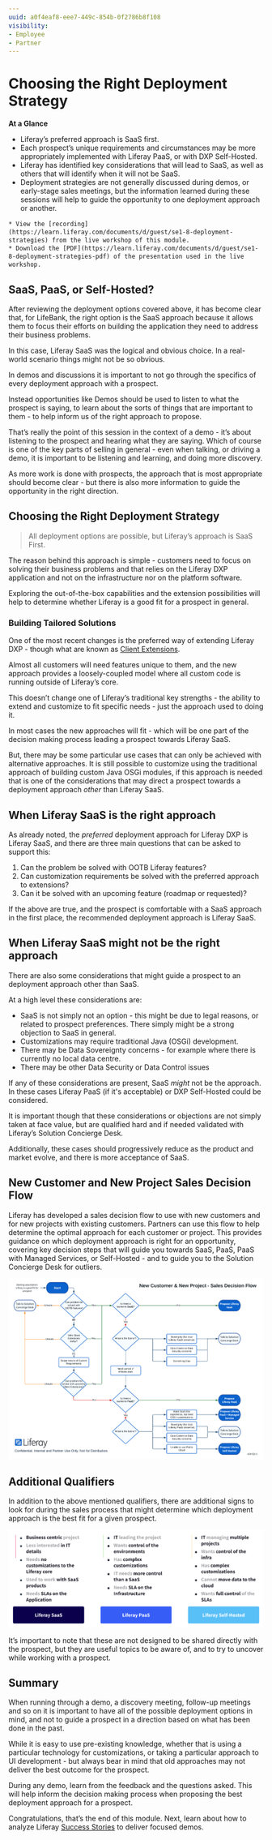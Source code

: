 ```yaml
---
uuid: a0f4eaf8-eee7-449c-854b-0f2786b8f108
visibility: 
- Employee
- Partner
---
```


# Choosing the Right Deployment Strategy

**At a Glance**

* Liferay’s preferred approach is SaaS first.
* Each prospect’s unique requirements and circumstances may be more appropriately implemented with Liferay PaaS, or with DXP Self-Hosted.
* Liferay has identified key considerations that will lead to SaaS, as well as others that will identify when it will not be SaaS.
* Deployment strategies are not generally discussed during demos, or early-stage sales meetings, but the information learned during these sessions will help to guide the opportunity to one deployment approach or another.

```{note}
* View the [recording](https://learn.liferay.com/documents/d/guest/se1-8-deployment-strategies) from the live workshop of this module.
* Download the [PDF](https://learn.liferay.com/documents/d/guest/se1-8-deployment-strategies-pdf) of the presentation used in the live workshop.
```

## SaaS, PaaS, or Self-Hosted?

After reviewing the deployment options covered above, it has become clear that, for LifeBank, the right option is the SaaS approach because it allows them to focus their efforts on building the application they need to address their business problems.

In this case, Liferay SaaS was the logical and obvious choice. In a real-world scenario things might not be so obvious.

In demos and discussions it is important to not go through the specifics of every deployment approach with a prospect.

Instead opportunities like Demos should be used to listen to what the prospect is saying, to learn about the sorts of things that are important to them - to help inform us of the right approach to propose.

That’s really the point of this session in the context of a demo - it’s about listening to the prospect and hearing what they are saying. Which of course is one of the key parts of selling in general - even when talking, or driving a demo, it is important to be listening and learning, and doing more discovery.

As more work is done with prospects, the approach that is most appropriate should become clear - but there is also more information to guide the opportunity in the right direction.

## Choosing the Right Deployment Strategy

> All deployment options are possible, but Liferay’s approach is SaaS First.

The reason behind this approach is simple - customers need to focus on solving their business problems and that relies on the Liferay DXP application and not on the infrastructure nor on the platform software. 

Exploring the out-of-the-box capabilities and the extension possibilities will help to determine whether Liferay is a good fit for a prospect in general.

### Building Tailored Solutions

One of the most recent changes is the preferred way of extending Liferay DXP - though what are known as [Client Extensions](https://learn.liferay.com/w/dxp/building-applications/client-extensions).

Almost all customers will need features unique to them, and the new approach provides a loosely-coupled model where all custom code is running outside of Liferay’s core.

This doesn’t change one of Liferay’s traditional key strengths - the ability to extend and customize to fit specific needs - just the approach used to doing it.

In most cases the new approaches will fit - which will be one part of the decision making process leading a prospect towards Liferay SaaS.

But, there may be some particular use cases that can only be achieved with alternative approaches. It is still possible to customize using the traditional approach of building custom Java OSGi modules, if this approach is needed that is one of the considerations that may direct a prospect towards a deployment approach _other_ than Liferay SaaS.

## When Liferay SaaS is the right approach

As already noted, the _preferred_ deployment approach for Liferay DXP is Liferay SaaS, and there are three main questions that can be asked to support this:

1. Can the problem be solved with OOTB Liferay features?
2. Can customization requirements be solved with the preferred approach to extensions?
3. Can it be solved with an upcoming feature (roadmap or requested)?

If the above are true, and the prospect is comfortable with a SaaS approach in the first place, the recommended deployment approach is Liferay SaaS.

## When Liferay SaaS might not be the right approach

There are also some considerations that might guide a prospect to an deployment approach other than SaaS.

At a high level these considerations are:

* SaaS is not simply not an option - this might be due to legal reasons, or related to prospect preferences. There simply might be a strong objection to SaaS in general. 
* Customizations may require traditional Java (OSGi) development.
* There may be Data Sovereignty concerns - for example where there is currently no local data centre.
* There may be other Data Security or Data Control issues

If any of these considerations are present, SaaS _might_ not be the approach. In these cases Liferay PaaS (if it's acceptable) or DXP Self-Hosted could be considered.

It is important though that these considerations or objections are not simply taken at face value, but are qualified hard and if needed validated with Liferay’s Solution Concierge Desk.

Additionally, these cases should progressively reduce as the product and market evolve, and there is more acceptance of SaaS.

## New Customer and New Project Sales Decision Flow

Liferay has developed a sales decision flow to use with new customers and for new projects with existing customers. Partners can use this flow to help determine the optimal approach for each customer or project. This provides guidance on which deployment approach is right for an opportunity, covering key decision steps that will guide you towards SaaS, PaaS, PaaS with Managed Services, or Self-Hosted - and to guide you to the Solution Concierge Desk for outliers.

![Liferay has developed a decision flow to help aid the selection of the best Liferay offering for new customers and new projects.](./choosing-the-right-deployment-strategy/images/01.png)

## Additional Qualifiers

In addition to the above mentioned qualifiers, there are additional signs to look for during the sales process that might determine which deployment approach is the best fit for a given prospect.

![There are a wide range of additional qualifiers which might provide guidance on which deployment strategy will best fit a specific prospect.](./choosing-the-right-deployment-strategy/images/02.png)

It’s important to note that these are not designed to be shared directly with the prospect, but they are useful topics to be aware of, and to try to uncover while working with a prospect.

## Summary

When running through a demo, a discovery meeting, follow-up meetings and so on it is important to have all of the possible deployment options in mind, and not to guide a prospect in a direction based on what has been done in the past.

While it is easy to use pre-existing knowledge, whether that is using a particular technology for customizations, or taking a particular approach to UI development - but always bear in mind that old approaches may not deliver the best outcome for the prospect.

During any demo, learn from the feedback and the questions asked. This will help inform the decision making process when proposing the best deployment approach for a prospect.

Congratulations, that’s the end of this module. Next, learn about how to analyze Liferay [Success Stories](../success-stories-analysis.md) to deliver focused demos.
